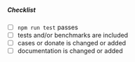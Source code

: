 <!--
Thank you for your pull request. Please provide a description above and review
the requirements below.

Bug fixes and new features should include tests and possibly benchmarks.
-->

##### Checklist
<!-- Remove items that do not apply. For completed items, change [ ] to [x]. -->

- [ ] `npm run test` passes
- [ ] tests and/or benchmarks are included
- [ ] cases or donate is changed or added
- [ ] documentation is changed or added

